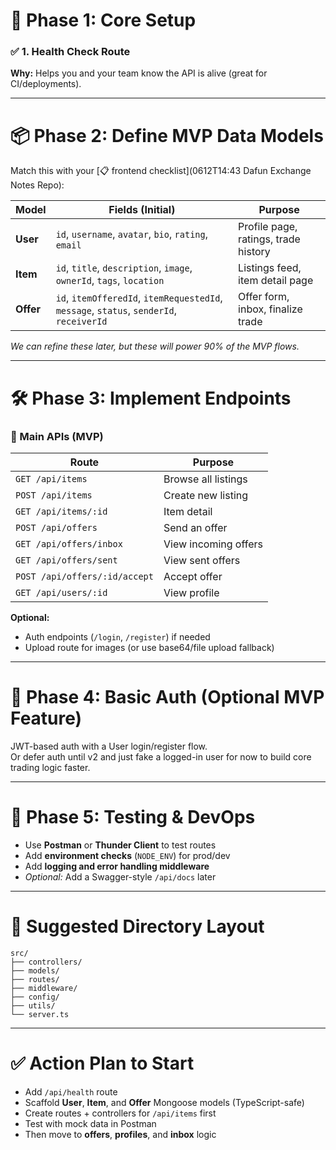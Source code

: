 # 🚧 Phase 1: Core Setup

### ✅ 1. Health Check Route
**Why:** Helps you and your team know the API is alive (great for CI/deployments).

---

# 📦 Phase 2: Define MVP Data Models

Match this with your [📋 frontend checklist](0612T14:43 Dafun Exchange Notes Repo):

| Model | Fields (Initial) | Purpose |
|-------|------------------|---------|
| **User** | `id`, `username`, `avatar`, `bio`, `rating`, `email` | Profile page, ratings, trade history |
| **Item** | `id`, `title`, `description`, `image`, `ownerId`, `tags`, `location` | Listings feed, item detail page |
| **Offer** | `id`, `itemOfferedId`, `itemRequestedId`, `message`, `status`, `senderId`, `receiverId` | Offer form, inbox, finalize trade |

*We can refine these later, but these will power 90% of the MVP flows.*

---

# 🛠 Phase 3: Implement Endpoints

### 🚀 Main APIs (MVP)

| Route | Purpose |
|-------|---------|
| `GET /api/items` | Browse all listings |
| `POST /api/items` | Create new listing |
| `GET /api/items/:id` | Item detail |
| `POST /api/offers` | Send an offer |
| `GET /api/offers/inbox` | View incoming offers |
| `GET /api/offers/sent` | View sent offers |
| `POST /api/offers/:id/accept` | Accept offer |
| `GET /api/users/:id` | View profile |

**Optional:**

- Auth endpoints (`/login`, `/register`) if needed  
- Upload route for images (or use base64/file upload fallback)

---

# 🔐 Phase 4: Basic Auth (Optional MVP Feature)

JWT-based auth with a User login/register flow.  
Or defer auth until v2 and just fake a logged-in user for now to build core trading logic faster.

---

# 🧪 Phase 5: Testing & DevOps

- Use **Postman** or **Thunder Client** to test routes  
- Add **environment checks** (`NODE_ENV`) for prod/dev  
- Add **logging and error handling middleware**  
- *Optional:* Add a Swagger-style `/api/docs` later

---

# 🧭 Suggested Directory Layout

```
src/
├── controllers/
├── models/
├── routes/
├── middleware/
├── config/
├── utils/
└── server.ts
```

---

# ✅ Action Plan to Start

- Add `/api/health` route
- Scaffold **User**, **Item**, and **Offer** Mongoose models (TypeScript-safe)
- Create routes + controllers for `/api/items` first
- Test with mock data in Postman
- Then move to **offers**, **profiles**, and **inbox** logic
